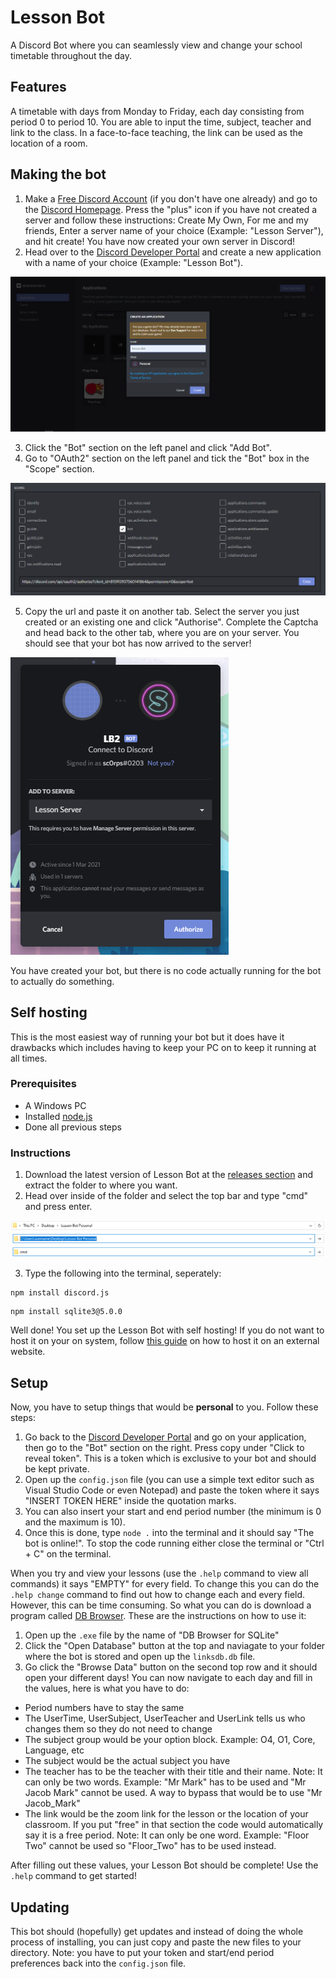 # Lesson Bot
A Discord Bot where you can seamlessly view and change your school timetable throughout the day. 

## Features
A timetable with days from Monday to Friday, each day consisting from period 0 to period 10.
You are able to input the time, subject, teacher and link to the class. In a face-to-face teaching, the link can be used as the location of a room.

## Making the bot 
1. Make a [Free Discord Account](https://discord.com/register) (if you don't have one already) and go to the [Discord Homepage](https://discord.com/app).  Press the "plus" icon if you have not created a server and follow these instructions:
Create My Own, For me and my friends, Enter a server name of your choice (Example: "Lesson Server"), and hit create!
You have now created your own server in Discord!
2. Head over to the [Discord Developer Portal](https://discord.com/developers/applications/) and create a new application with a name of your choice (Example: "Lesson Bot").

![Create Application](https://raw.githubusercontent.com/sc0rps/Lesson-Bot/main/readMeImages/createApplication.png)

3. Click the "Bot" section on the left panel and click "Add Bot".
4. Go to "OAuth2" section on the left panel and tick the "Bot" box in the "Scope" section. 

![Scope](https://raw.githubusercontent.com/sc0rps/Lesson-Bot/main/readMeImages/scope.png)

5. Copy the url and paste it on another tab. Select the server you just created or an existing one and click "Authorise". Complete the Captcha and head back to the other tab, where you are on your server. You should see that your bot has now arrived to the server!

![Adding bot to Server](https://raw.githubusercontent.com/sc0rps/Lesson-Bot/main/readMeImages/addToServer.png)

You have created your bot, but there is no code actually running for the bot to actually do something.

## Self hosting

This is the most easiest way of running your bot but it does have it drawbacks which includes having to keep your PC on to keep it running at all times.

### Prerequisites
* A Windows PC 
* Installed [node.js](https://discordjs.guide/preparations/#installing-node-js)
* Done all previous steps

### Instructions
1. Download the latest version of Lesson Bot at the [releases section](https://github.com/sc0rps/Lesson-Bot/releases/) and extract the folder to where you want.
2. Head over inside of the folder and select the top bar and type "cmd" and press enter.

![Directory](https://raw.githubusercontent.com/sc0rps/Lesson-Bot/main/readMeImages/fileSelect1.png)
![Select Directory](https://raw.githubusercontent.com/sc0rps/Lesson-Bot/main/readMeImages/fileSelect2.png)
![Typing cmd](https://raw.githubusercontent.com/sc0rps/Lesson-Bot/main/readMeImages/fileSelect3.png)

3. Type the following into the terminal, seperately:
```
npm install discord.js
```
```
npm install sqlite3@5.0.0
```
Well done! You set up the Lesson Bot with self hosting! If you do not want to host it on your on system, follow [this guide](https://www.youtube.com/watch?v=e5Dyk3-4nio&ab_channel=1BestCsharpblog) on how to host it on an external website.

## Setup
 Now, you have to setup things that would be **personal** to you. Follow these steps:
1. Go back to the [Discord Developer Portal](https://discord.com/developers/applications/) and go on your application, then go to the "Bot" section on the right. Press copy under "Click to reveal token". This is a token which is exclusive to your bot and should be kept private. 
2. Open up the `config.json` file (you can use a simple text editor such as Visual Studio Code or even Notepad) and paste the token where it says "INSERT TOKEN HERE" inside the quotation marks. 
3. You can also insert your start and end period number (the minimum is 0 and the maximum is 10).
4. Once this is done, type `node .` into the terminal and it should say "The bot is online!". To stop the code running either close the terminal or "Ctrl + C" on the terminal.

When you try and view your lessons (use the `.help` command to view all commands) it says "EMPTY" for every field. To change this you can do the `.help change` command to find out how to change each and every field. However, this can be time consuming. So what you can do is download a program called [DB Browser](https://github.com/sqlitebrowser/sqlitebrowser/releases/download/v3.12.1/DB.Browser.for.SQLite-3.12.1-win32.zip). These are the instructions on how to use it:
1. Open up the `.exe` file by the name of "DB Browser for SQLite"
2. Click the "Open Database" button at the top and naviagate to your folder where the bot is stored and open up the `linksdb.db` file.
3. Go click the "Browse Data" button on the second top row and it should open your different days!
You can now navigate to each day and fill in the values, here is what you have to do:
* Period numbers have to stay the same
* The UserTime, UserSubject, UserTeacher and UserLink tells us who changes them so they do not need to change
* The subject group would be your option block. Example: O4, O1, Core, Language, etc
* The subject would be the actual subject you have
* The teacher has to be the teacher with their title and their name. Note: It can only be two words. Example: "Mr Mark" has to be used and "Mr Jacob Mark" cannot be used. A way to bypass that would be to use "Mr Jacob_Mark"
* The link would be the zoom link for the lesson or the location of your classroom. If you put "free" in that section the code would automatically say it is a free period. Note: It can only be one word. Example: "Floor Two" cannot be used so "Floor_Two" has to be used instead.

After filling out these values, your Lesson Bot should be complete! Use the `.help` command to get started!

## Updating
This bot should (hopefully) get updates and instead of doing the whole process of installing, you can just copy and paste the new files to your directory. Note: you have to put your token and start/end period preferences back into the `config.json` file.
